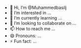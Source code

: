 - 👋 Hi, I’m @Muhammedbasilj
- 👀 I’m interested in ...
- 🌱 I’m currently learning ...
- 💞️ I’m looking to collaborate on ...
- 📫 How to reach me ...
- 😄 Pronouns: ...
- ⚡ Fun fact: ...

<!---
Muhammedbasilj/Muhammedbasilj is a ✨ special ✨ repository because its `README.md` (this file) appears on your GitHub profile.
You can click the Preview link to take a look at your changes.
--->
